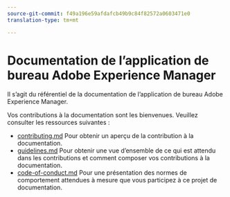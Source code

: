```yaml
---
source-git-commit: f49a196e59afdafcb49b9c84f82572a0603471e0
translation-type: tm+mt

---
```

# Documentation de l’application de bureau Adobe Experience Manager

Il s’agit du référentiel de la documentation de l’application de bureau Adobe Experience Manager.

Vos contributions à la documentation sont les bienvenues. Veuillez consulter les ressources suivantes :

* [contributing.md](contributing.md) Pour obtenir un aperçu de la contribution à la documentation.
* [guidelines.md](guidelines.md) Pour obtenir une vue d’ensemble de ce qui est attendu dans les contributions et comment composer vos contributions à la documentation.
* [code-of-conduct.md](code-of-conduct.md) Pour une présentation des normes de comportement attendues à mesure que vous participez à ce projet de documentation.
